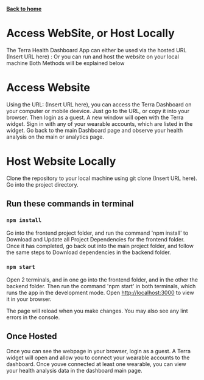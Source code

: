 [__Back to home__](../index.md)

# Access WebSite, or Host Locally

The Terra Health Dashboard App can either be used via the hosted URL (Insert URL here) : 
Or you can run and host the website on your local machine
Both Methods will be explained below

# Access Website

Using the URL: (Insert URL here), you can access the Terra Dashboard on your computer or mobile deevice.
Just go to the URL, or copy it into your browser.
Then login as a guest.
A new window will open with the Terra widget.
Sign in with any of your wearable accounts, which are listed in the widget.
Go back to the main Dashboard page and observe your health analysis on the main or analytics page.


# Host Website Locally

Clone the repository to your local machine using git clone (Insert URL here).
Go into the project directory.

## Run these commands in terminal

### `npm install`

Go into the frontend project folder, and run the command 'npm install' to Download and Update all Project Dependencies for the frontend folder.
Once it has completed, go back out into the main project folder, and follow the same steps to Download dependencies in the backend folder.

### `npm start`

Open 2 terminals, and in one go into the frontend folder, and in the other the backend folder.
Then run the command 'npm start' in both terminals, which runs the app in the development mode.
Open [http://localhost:3000](http://localhost:3000) to view it in your browser.

The page will reload when you make changes.
You may also see any lint errors in the console.

## Once Hosted

Once you can see the webpage in your browser, login as a guest.
A Terra widget will open and allow you to connect your wearable accounts to the dashboard.
Once youve connected at least one wearable, you can view your health analysis data in the dashboard main page.

